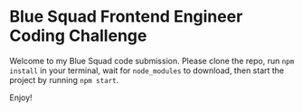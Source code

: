 # Blue Squad Frontend Engineer Coding Challenge

Welcome to my Blue Squad code submission.
Please clone the repo, run `npm install` in your terminal, wait for `node_modules` to download, then start the project by running `npm start`.

Enjoy!